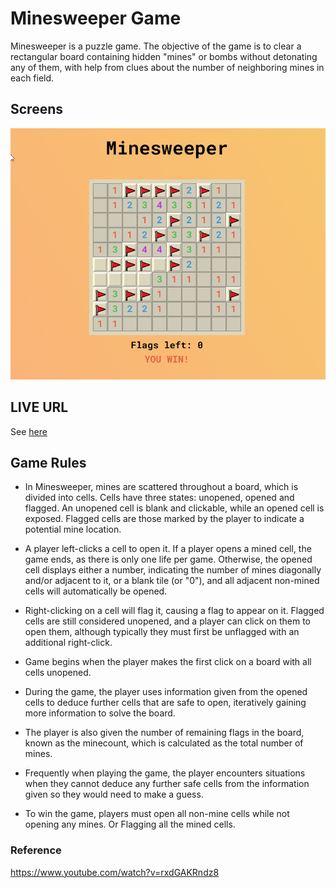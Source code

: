 # Minesweeper Game

Minesweeper is a puzzle game. The objective of the game is to clear a rectangular board containing hidden "mines" or bombs without detonating any of them, with help from clues about the number of neighboring mines in each field.

## Screens

![demo](images/screen.png)

## LIVE URL
See [here](https://h4haris.github.io/minesweeper-game) 

## Game Rules

- In Minesweeper, mines are scattered throughout a board, which is divided into cells. Cells have three states: unopened, opened and flagged. An unopened cell is blank and clickable, while an opened cell is exposed. Flagged cells are those marked by the player to indicate a potential mine location.

- A player left-clicks a cell to open it. If a player opens a mined cell, the game ends, as there is only one life per game. Otherwise, the opened cell displays either a number, indicating the number of mines diagonally and/or adjacent to it, or a blank tile (or "0"), and all adjacent non-mined cells will automatically be opened. 

- Right-clicking on a cell will flag it, causing a flag to appear on it. Flagged cells are still considered unopened, and a player can click on them to open them, although typically they must first be unflagged with an additional right-click.

- Game begins when the player makes the first click on a board with all cells unopened.

- During the game, the player uses information given from the opened cells to deduce further cells that are safe to open, iteratively gaining more information to solve the board. 

- The player is also given the number of remaining flags in the board, known as the minecount, which is calculated as the total number of mines.

- Frequently when playing the game, the player encounters situations when they cannot deduce any further safe cells from the information given so they would need to make a guess.

- To win the game, players must open all non-mine cells while not opening any mines. Or Flagging all the mined cells.

### Reference
https://www.youtube.com/watch?v=rxdGAKRndz8
